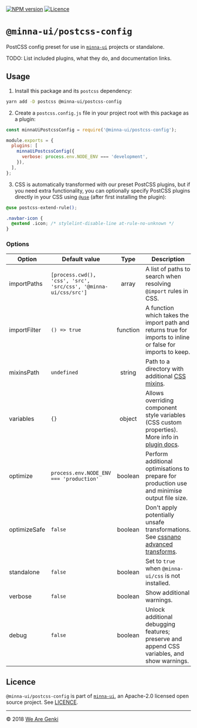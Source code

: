 <!-- markdownlint-disable first-line-h1 ol-prefix -->

[![NPM version](https://img.shields.io/npm/v/@minna-ui/postcss-config.svg)](https://www.npmjs.com/package/@minna-ui/postcss-config)
[![Licence](https://img.shields.io/npm/l/@minna-ui/postcss-config.svg)](https://github.com/WeAreGenki/minna-ui/blob/master/LICENCE)

# `@minna-ui/postcss-config`

PostCSS config preset for use in [`minna-ui`](https://github.com/WeAreGenki/minna-ui) projects or standalone.

TODO: List included plugins, what they do, and documentation links.

## Usage

1. Install this package and its `postcss` dependency:

```sh
yarn add -D postcss @minna-ui/postcss-config
```

2. Create a `postcss.config.js` file in your project root with this package as a plugin:

```js
const minnaUiPostcssConfig = require('@minna-ui/postcss-config');

module.exports = {
  plugins: [
    minnaUiPostcssConfig({
      verbose: process.env.NODE_ENV === 'development',
    }),
  ],
};
```

3. CSS is automatically transformed with our preset PostCSS plugins, but if you need extra functionality, you can optionally specify PostCSS plugins directly in your CSS using [`@use`](https://github.com/postcss/postcss-use) (after first installing the plugin):

```css
@use postcss-extend-rule();

.navbar-icon {
  @extend .icon; /* stylelint-disable-line at-rule-no-unknown */
}
```

### Options

| Option | Default value | Type | Description |
| --- | --- | :---: | --- |
| importPaths | `[process.cwd(), 'css', 'src', 'src/css', '@minna-ui/css/src']` | array | A list of paths to search when resolving `@import` rules in CSS. |
| importFilter | `() => true` | function | A function which takes the import path and returns true for imports to inline or false for imports to keep. |
| mixinsPath | `undefined` | string | Path to a directory with additional [CSS mixins](https://github.com/postcss/postcss-mixins/blob/master/README.md). |
| variables | `{}` | object | Allows overriding component style variables (CSS custom properties). More info in [plugin docs](https://github.com/postcss/postcss-custom-properties). |
| optimize | `process.env.NODE_ENV === 'production'` | boolean | Perform additional optimisations to prepare for production use and minimise output file size. |
| optimizeSafe | `false` | boolean | Don't apply potentially unsafe transformations. See [cssnano advanced transforms](https://cssnano.co/guides/advanced-transforms/). |
| standalone | `false` | boolean | Set to `true` when `@minna-ui/css` is not installed. |
| verbose | `false` | boolean | Show additional warnings. |
| debug | `false` | boolean | Unlock additional debugging features; preserve and append CSS variables, and show warnings. |

## Licence

`@minna-ui/postcss-config` is part of [`minna-ui`](https://github.com/WeAreGenki/minna-ui), an Apache-2.0 licensed open source project. See [LICENCE](https://github.com/WeAreGenki/minna-ui/blob/master/LICENCE).

-----

© 2018 [We Are Genki](https://wearegenki.com)
